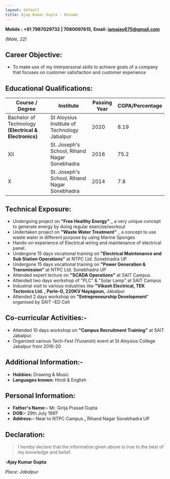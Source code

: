 ```yaml
---
layout: default
title: Ajay Kumar Gupta : Resume
---
```


**Mobile : +91 7987029732 | 7080097615,**
**Email: [iamajay675@gmail.com](mailto:iamajay675@gmail.com)**

*(Male, 22)*

## Career Objective:

- To make use of my interpersonal skills to achieve goals of a company that focuses on customer satisfaction and customer experience

## Educational Qualifications:

|**Course / Degree**|**Institute**|**Passing Year**|**CGPA/Percentage**|
|---|---|---|---|
|Bachelor of Technology **(Electrical &amp; Electronics)** | St Aloysius Institute of Technology Jabalpur | 2020 | 8.19 |
| XII | St. Joseph&#39;s School, Rihand Nagar Sonebhadra | 2016 | 75.2 |
| X | St. Joseph&#39;s School, Rihand Nagar Sonebhadra | 2014 | 7.8 |

## Technical Exposure:

- Undergoing project on **&quot;Free Healthy Energy&quot;** \_ a very unique concept to generate energy by doing regular exercise/workout
- Undertaken project on **&quot;Waste Water Treatment&quot;** \_ a concept to use waste water in different purpose by using Marine Sponges
- Hands-on experience of Electrical wiring and maintenance of electrical panel.
- Undergone 15 days vocational training on **&quot;Electrical Maintenance and Sub Station Operations&quot;** at NTPC Ltd. Sonebhadra UP
- Undergone 15 days vocational training on **&quot;Power Generation &amp; Transmission&quot;** at NTPC Ltd. Sonebhadra UP
- Attended expert lecture on **&quot;SCADA Operations&quot;** at SAIT Campus
- Attended two days workshop of &quot;PLC&quot; &amp; &quot;Solar Lamp&quot; at SAIT Campus
- Industrial visit to various industries like **&quot;Vikash Electrical, TEK Tectonics Ltd. , Parle-G, 220KV Nayagoun,** Jabalpur
- Attended 2 days workshop on **&quot;Entrepreneurship Development**&quot; organised by SAIT –ED Cell

## Co-curricular Activities:-

- Attended 10 days workshop on **&quot;Campus Recruitment Training&quot;** at SAIT Jabalpur.
- Organized various Tech-Fest (Yuvansh) event at St Aloysius College Jabalpur from 2016-20

## Additional Information:-

- **Hobbies:** Drawing &amp; Music
- **Languages known:** Hindi &amp; English

## Personal Information:

- **Father&#39;s Name:-** Mr. Girija Prasad Gupta
- **DOB:-** 29th July 1997
- **Address:-** Near to NTPC Campus **,** Rihand Nagar Sonebhadra UP

## Declaration:

> I hereby declare that the information given above is true to the best of my knowledge and belief.

**-Ajay Kumar Gupta**

*Place: Jabalpur*
